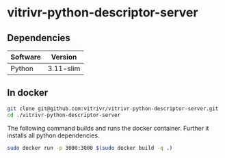 # vitrivr-python-descriptor-server

## Dependencies 
Software    | Version     |
------------|-------------|
Python      | 3.11-slim    |

## In docker
```bash
git clone git@github.com:vitrivr/vitrivr-python-descriptor-server.git
cd ./vitrivr-python-descriptor-server
```

The following command builds and runs the docker container. Further it installs all python dependencies.
```bash
sudo docker run -p 3000:3000 $(sudo docker build -q .)
```

